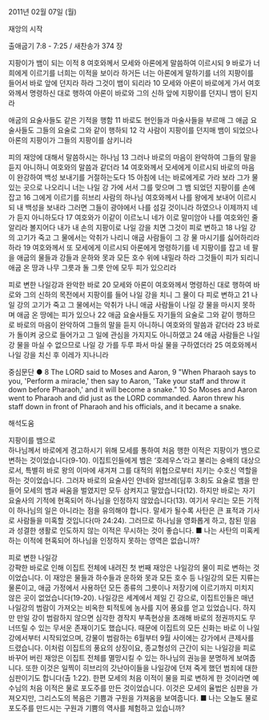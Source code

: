 2011년 02월 07일 (월)

재앙의 시작



출애굽기 7:8 - 7:25 / 새찬송가 374 장


지팡이가 뱀이 되는 이적
8 여호와께서 모세와 아론에게 말씀하여 이르시되 9 바로가 너희에게 이르기를 너희는 이적을 보이라 하거든 너는 아론에게 말하기를 너의 지팡이를 들어서 바로 앞에 던지라 하라 그것이 뱀이 되리라 10 모세와 아론이 바로에게 가서 여호와께서 명령하신 대로 행하여 아론이 바로와 그의 신하 앞에 지팡이를 던지니 뱀이 된지라  

애굽의 요술사들도 같은 기적을 행함
11 바로도 현인들과 마술사들을 부르매 그 애굽 요술사들도 그들의 요술로 그와 같이 행하되 12 각 사람이 지팡이를 던지매 뱀이 되었으나 아론의 지팡이가 그들의 지팡이를 삼키니라  

피의 재앙에 대해서 말씀하시는 하나님
13 그러나 바로의 마음이 완악하여 그들의 말을 듣지 아니하니 여호와의 말씀과 같더라 14 여호와께서 모세에게 이르시되 바로의 마음이 완강하여 백성 보내기를 거절하는도다 15 아침에 너는 바로에게로 가라 보라 그가 물 있는 곳으로 나오리니 너는 나일 강 가에 서서 그를 맞으며 그 뱀 되었던 지팡이를 손에 잡고 16 그에게 이르기를 히브리 사람의 하나님 여호와께서 나를 왕에게 보내어 이르시되 내 백성을 보내라 그러면 그들이 광야에서 나를 섬길 것이니라 하였으나 이제까지 네가 듣지 아니하도다 17 여호와가 이같이 이르노니 네가 이로 말미암아 나를 여호와인 줄 알리라 볼지어다 내가 내 손의 지팡이로 나일 강을 치면 그것이 피로 변하고 18 나일 강의 고기가 죽고 그 물에서는 악취가 나리니 애굽 사람들이 그 강 물 마시기를 싫어하리라 하라 19 여호와께서 또 모세에게 이르시되 아론에게 명령하기를 네 지팡이를 잡고 네 팔을 애굽의 물들과 강들과 운하와 못과 모든 호수 위에 내밀라 하라 그것들이 피가 되리니 애굽 온 땅과 나무 그릇과 돌 그릇 안에 모두 피가 있으리라

피로 변한 나일강과 완악한 바로
20 모세와 아론이 여호와께서 명령하신 대로 행하여 바로와 그의 신하의 목전에서 지팡이를 들어 나일 강을 치니 그 물이 다 피로 변하고 21 나일 강의 고기가 죽고 그 물에서는 악취가 나니 애굽 사람들이 나일 강 물을 마시지 못하며 애굽 온 땅에는 피가 있으나 22 애굽 요술사들도 자기들의 요술로 그와 같이 행하므로 바로의 마음이 완악하여 그들의 말을 듣지 아니하니 여호와의 말씀과 같더라 23 바로가 돌이켜 궁으로 들어가고 그 일에 관심을 가지지도 아니하였고 24 애굽 사람들은 나일 강 물을 마실 수 없으므로 나일 강 가를 두루 파서 마실 물을 구하였더라 25 여호와께서 나일 강을 치신 후 이레가 지나니라  

중심문단 ● 8 The LORD said to Moses and Aaron, 9 "When Pharaoh says to you, 'Perform a miracle,' then say to Aaron, 'Take your staff and throw it down before Pharaoh,' and it will become a snake." 10 So Moses and Aaron went to Pharaoh and did just as the LORD commanded. Aaron threw his staff down in front of Pharaoh and his officials, and it became a snake.

해석도움





지팡이를 뱀으로  
하나님께서 바로에게 경고하시기 위해 모세를 통하여 처음 행한 이적은 지팡이가 뱀으로 변하는 것이었습니다(9-10). 이집트인들에게 뱀은 ‘호레우스’라고 불리는 숭배의 대상으로서, 특별히 바로 왕의 이마에 새겨져 그를 대적의 위협으로부터 지키는 수호신 역할을 하는 것이었습니다. 그러자 바로의 요술사인 얀네와 얌브레(딤후 3:8)도 요술로 뱀을 만들어 모세의 뱀과 싸움을 벌였지만 모두 삼켜지고 말았습니다(12). 하지만 바로는 자기 요술사의 기적에 현혹되어 하나님을 인정하지 않았습니다(13). 여기서 우리는 모든 기적이 하나님의 일은 아니라는 점을 유의해야 합니다. 말세가 될수록 사탄은 큰 표적과 기사로 사람들을 미혹할 것입니다(마 24:24). 그러므로 하나님을 영화롭게 하고, 참된 믿음과 성결한 생활로 인도하지 않는 이적은 무시하는 것이 좋습니다.
■ 나는 사탄의 미혹케 하는 이적에 현혹되어 하나님을 인정하지 못하는 영역은 없습니까?

피로 변한 나일강  
강퍅한 바로로 인해 이집트 전체에 내려진 첫 번째 재앙은 나일강의 물이 피로 변하는 것이었습니다. 이 재앙은 물들과 하수들과 운하와 못과 모든 호수 등 나일강의 모든 지류는 물론이고, 애굽 가정에서 사용하던 모든 종류의 그릇이나 저장기에 이르기까지 미치지 않은 곳이 없었습니다(19-20). 나일강은 세계에서 제일 긴 강으로, 이집트인들은 매년 나일강의 범람이 가져오는 비옥한 퇴적토에 농사를 지어 풍요를 얻고 있었습니다. 하지만 만일 강이 범람하지 않으면 심각한 경작지 부족현상을 초래해 바로의 정권까지도 무너뜨릴 수 있는 무서운 존재이기도 했습니다. 때문에 이집트의 모든 신화는 바로 이 나일강에서부터 시작되었으며, 강물이 범람하는 6월부터 9월 사이에는 강가에서 큰제사를 드렸습니다. 이처럼 이집트의 풍요의 상징이요, 종교형성의 근간이 되는 나일강을 피로 바꾸어 버린 재앙은 이집트 전체를 멸망시킬 수 있는 하나님의 권능을 분명하게 보여줍니다. 또한 이것은 일찍이 히브리의 갓난아이들을 나일강에 던져 죽게 했던 범죄에 대한 심판이기도 합니다(출 1:22). 한편 모세의 처음 이적이 물을 피로 변하게 한 것이라면 예수님의 처음 이적은 물로 포도주를 만든 것이었습니다. 이것은 모세의 율법은 심판을 가져오지만, 그리스도의 복음은 기쁨과 구원을 가져옴을 보여줍니다.
■ 나는 오늘도 물로 포도주를 만드시는 구원과 기쁨의 역사를 체험하고 있습니까?